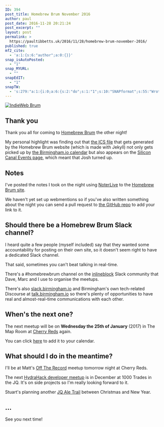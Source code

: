 ```yaml
---
ID: 394
post_title: Homebrew Brum November 2016
author: paul
post_date: 2016-11-28 20:21:24
post_excerpt: ""
layout: post
permalink: >
  https://paultibbetts.uk/2016/11/28/homebrew-brum-november-2016/
published: true
mf2_cite:
  - 'a:1:{s:6:"author";a:0:{}}'
snap_isAutoPosted:
  - "1"
snap_MYURL:
  - ""
snapEdIT:
  - "1"
snapTW:
  - 's:279:"a:1:{i:0;a:6:{s:2:"do";s:1:"1";s:10:"SNAPformat";s:55:"Wrote up some notes from @homebrewbrum last week  %URL%";s:8:"attchImg";s:1:"1";s:9:"isAutoImg";s:1:"A";s:8:"imgToUse";s:76:"https://paultibbetts.uk/app/uploads/2016/11/IMG_6F80F8B84841-1-1024x685.jpeg";s:4:"doTW";s:1:"1";}}";'
---
```

<a href="https://paultibbetts.uk/app/uploads/2016/11/IMG_6F80F8B84841-1.jpeg"><img class="alignnone size-large wp-image-395" src="https://paultibbetts.uk/app/uploads/2016/11/IMG_6F80F8B84841-1-1024x685.jpeg" alt="IndieWeb Brum" /></a>

<h2>Thank you</h2>

Thank you all for coming to <a href="https://homebrewbrum.co.uk">Homebrew Brum</a> the other night!

My personal highlight was finding out that <a href="https://github.com/hwcbrum/hwcbrum.github.io/blob/9f39a07518c764c630da9bef40156a49e22c944a/calendar.ics">the ICS file</a> that gets generated by the Homebrew Brum website (which is made with Jekyll) not only gets picked up by <a href="http://calendar.birmingham.io">the Birmingham.io calendar</a> but also appears on the <a href="http://siliconcanal.co.uk/events/">Silicon Canal Events page</a>, which meant that Josh turned up.

<h2>Notes</h2>
I've posted the notes I took on the night using <a href="https://noterlive.com">NoterLive</a> to the <a href="<a href="https://homebrewbrum.co.uk/2016/11/23">Homebrew Brum site</a>.

We haven't yet set up webmentions so if you've also written something about the night you can send a pull request to <a href="https://github.com/hwcbrum/hwcbrum.github.io">the GitHub repo</a> to add your link to it.

<h2>Should there be a Homebrew Brum Slack channel?</h2>

I heard quite a few people (myself included) say that they wanted some accountability for posting on their own site, so it doesn't seem right to have a dedicated Slack channel.

That said, sometimes you can't beat talking in real-time.

There's a <a>#homebrewbrum</a> channel on the <a href="https://inlineblock.co.uk">inlineblock</a> Slack community that Dave, Marc and I use to organise the meetups.

There's also <a href="http://slack.birmingham.io">slack.birmingham.io</a> and Birmingham's own tech-related Discourse at <a href="https://talk.birmingham.io">talk.birmingham.io</a> so there's plenty of opportunities to have real and almost-real-time communications with each other.

<h2>When's the next one?</h2>

The next meetup will be on <strong>Wednesday the 25th of January</strong> (2017) in The Map Room at <a href="http://cherryreds.com">Cherry Reds</a> again.

You can click <a href="https://homebrewbrum.co.uk/calendar.ics">here</a> to add it to your calendar.

<h2>What should I do in the meantime?</h2>

I'll be at Matt's <a href="http://offtherecord.club">Off The Record</a> meetup tomorrow night at Cherry Reds.

The next <a href="http://meetup.com/hydrahack/events/234755943/">HydraHack developer meetup</a> is in December at 1000 Trades in the JQ. It's on side projects so I'm really looking forward to it.

Stuart's planning another <a href="http://www.kryogenix.org/jqtechxmas/">JQ Ale Trail</a> between Christmas and New Year.

<h2>…</h2>

See you next time!